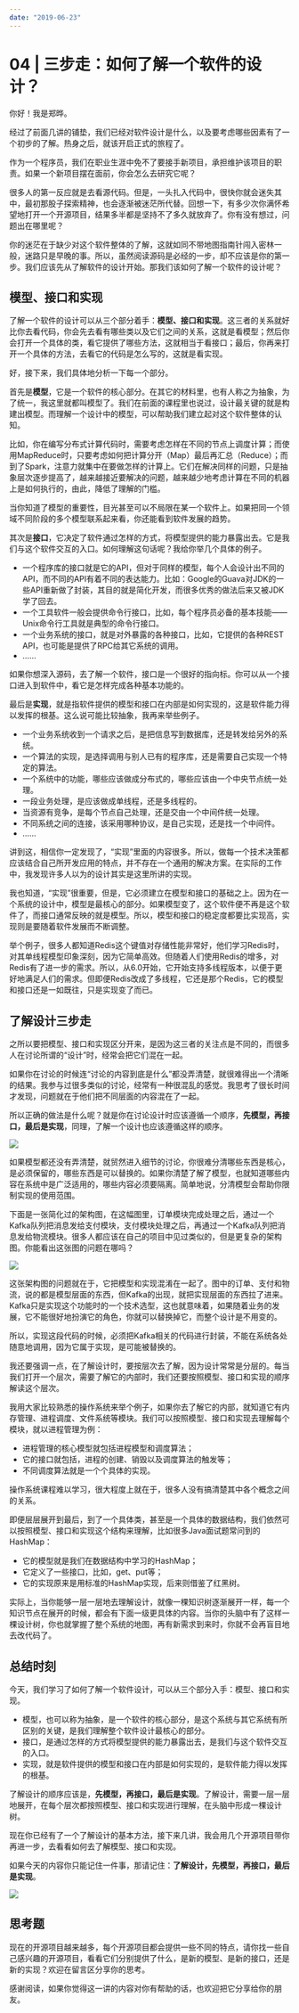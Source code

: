 ```yaml
---
date: "2019-06-23"
---  
```

      
# 04 | 三步走：如何了解一个软件的设计？
你好！我是郑晔。

经过了前面几讲的铺垫，我们已经对软件设计是什么，以及要考虑哪些因素有了一个初步的了解。热身之后，就该开启正式的旅程了。

作为一个程序员，我们在职业生涯中免不了要接手新项目，承担维护该项目的职责。如果一个新项目摆在面前，你会怎么去研究它呢？

很多人的第一反应就是去看源代码。但是，一头扎入代码中，很快你就会迷失其中，最初那股子探索精神，也会逐渐被迷茫所代替。回想一下，有多少次你满怀希望地打开一个开源项目，结果多半都是坚持不了多久就放弃了。你有没有想过，问题出在哪里呢？

你的迷茫在于缺少对这个软件整体的了解，这就如同不带地图指南针闯入密林一般，迷路只是早晚的事。所以，虽然阅读源码是必经的一步，却不应该是你的第一步。我们应该先从了解软件的设计开始。那我们该如何了解一个软件的设计呢？

## 模型、接口和实现

了解一个软件的设计可以从三个部分着手：**模型、接口和实现**。这三者的关系就好比你去看代码，你会先去看有哪些类以及它们之间的关系，这就是看模型；然后你会打开一个具体的类，看它提供了哪些方法，这就相当于看接口；最后，你再来打开一个具体的方法，去看它的代码是怎么写的，这就是看实现。

好，接下来，我们具体地分析一下每一个部分。

<!-- [[[read_end]]] -->

首先是**模型**，它是一个软件的核心部分。在其它的材料里，也有人称之为抽象，为了统一，我这里就都叫模型了。我们在前面的课程里也说过，设计最关键的就是构建出模型。而理解一个设计中的模型，可以帮助我们建立起对这个软件整体的认知。

比如，你在编写分布式计算代码时，需要考虑怎样在不同的节点上调度计算；而使用MapReduce时，只要考虑如何把计算分开（Map）最后再汇总（Reduce）；而到了Spark，注意力就集中在要做怎样的计算上。它们在解决同样的问题，只是抽象层次逐步提高了，越来越接近要解决的问题，越来越少地考虑计算在不同的机器上是如何执行的，由此，降低了理解的门槛。

当你知道了模型的重要性，目光甚至可以不局限在某一个软件上。如果把同一个领域不同阶段的多个模型联系起来看，你还能看到软件发展的趋势。

其次是**接口**，它决定了软件通过怎样的方式，将模型提供的能力暴露出去。它是我们与这个软件交互的入口。如何理解这句话呢？我给你举几个具体的例子。

* 一个程序库的接口就是它的API，但对于同样的模型，每个人会设计出不同的API，而不同的API有着不同的表达能力。比如：Google的Guava对JDK的一些API重新做了封装，其目的就是简化开发，而很多优秀的做法后来又被JDK学了回去。
* 一个工具软件一般会提供命令行接口，比如，每个程序员必备的基本技能——Unix命令行工具就是典型的命令行接口。
* 一个业务系统的接口，就是对外暴露的各种接口，比如，它提供的各种REST API，也可能是提供了RPC给其它系统的调用。
* ……

如果你想深入源码，去了解一个软件，接口是一个很好的指向标。你可以从一个接口进入到软件中，看它是怎样完成各种基本功能的。

最后是**实现**，就是指软件提供的模型和接口在内部是如何实现的，这是软件能力得以发挥的根基。这么说可能比较抽象，我再来举些例子。

* 一个业务系统收到一个请求之后，是把信息写到数据库，还是转发给另外的系统。
* 一个算法的实现，是选择调用与别人已有的程序库，还是需要自己实现一个特定的算法。
* 一个系统中的功能，哪些应该做成分布式的，哪些应该由一个中央节点统一处理。
* 一段业务处理，是应该做成单线程，还是多线程的。
* 当资源有竞争，是每个节点自己处理，还是交由一个中间件统一处理。
* 不同系统之间的连接，该采用哪种协议，是自己实现，还是找一个中间件。
* ……

讲到这，相信你一定发现了，“实现”里面的内容很多。所以，做每一个技术决策都应该结合自己所开发应用的特点，并不存在一个通用的解决方案。在实际的工作中，我发现许多人以为的设计其实是这里所讲的实现。

我也知道，“实现”很重要，但是，它必须建立在模型和接口的基础之上。因为在一个系统的设计中，模型是最核心的部分。如果模型变了，这个软件便不再是这个软件了，而接口通常反映的就是模型。所以，模型和接口的稳定度都要比实现高，实现则是要随着软件发展而不断调整。

举个例子，很多人都知道Redis这个键值对存储性能非常好，他们学习Redis时，对其单线程模型印象深刻，因为它简单高效。但随着人们使用Redis的增多，对Redis有了进一步的需求。所以，从6.0开始，它开始支持多线程版本，以便于更好地满足人们的需求。但即便Redis改成了多线程，它还是那个Redis，它的模型和接口还是一如既往，只是实现变了而已。

## 了解设计三步走

之所以要把模型、接口和实现区分开来，是因为这三者的关注点是不同的，而很多人在讨论所谓的“设计”时，经常会把它们混在一起。

如果你在讨论的时候连“讨论的内容到底是什么”都没弄清楚，就很难得出一个清晰的结果。我参与过很多类似的讨论，经常有一种很混乱的感觉。我思考了很长时间才发现，问题就在于他们把不同层面的内容混在了一起。

所以正确的做法是什么呢？就是你在讨论设计时应该遵循一个顺序，**先模型，再接口，最后是实现**，同理，了解一个设计也应该遵循这样的顺序。

![](./httpsstatic001geekbangorgresourceimageb184b1279d9a81d8b271c01270d3da8f0684.jpg)

如果模型都还没有弄清楚，就贸然进入细节的讨论，你很难分清哪些东西是核心，是必须保留的，哪些东西是可以替换的。如果你清楚了解了模型，也就知道哪些内容在系统中是广泛适用的，哪些内容必须要隔离。简单地说，分清模型会帮助你限制实现的使用范围。

下面是一张简化过的架构图，在这幅图里，订单模块完成处理之后，通过一个Kafka队列把消息发给支付模块，支付模块处理之后，再通过一个Kafka队列把消息发给物流模块。很多人都应该在自己的项目中见过类似的，但是更复杂的架构图。你能看出这张图的问题在哪吗？

![](./httpsstatic001geekbangorgresourceimageeb3eebc3bf3cb03421de4b2a0f642940bd3e.jpg)

这张架构图的问题就在于，它把模型和实现混淆在一起了。图中的订单、支付和物流，说的都是模型层面的东西，但Kafka的出现，就把实现层面的东西拉了进来。Kafka只是实现这个功能时的一个技术选型，这也就意味着，如果随着业务的发展，它不能很好地扮演它的角色，你就可以替换掉它，而整个设计是不用变的。

所以，实现这段代码的时候，必须把Kafka相关的代码进行封装，不能在系统各处随意地调用，因为它属于实现，是可能被替换的。

我还要强调一点，在了解设计时，要按层次去了解，因为设计常常是分层的。每当我们打开一个层次，需要了解它的内部时，我们还要按照模型、接口和实现的顺序解读这个层次。

我用大家比较熟悉的操作系统来举个例子，如果你去了解它的内部，就知道它有内存管理、进程调度、文件系统等模块。我们可以按照模型、接口和实现去理解每个模块，就以进程管理为例：

* 进程管理的核心模型就包括进程模型和调度算法；
* 它的接口就包括，进程的创建、销毁以及调度算法的触发等；
* 不同调度算法就是一个个具体的实现。

操作系统课程难以学习，很大程度上就在于，很多人没有搞清楚其中各个概念之间的关系。

即便层层展开到最后，到了一个具体类，甚至是一个具体的数据结构，我们依然可以按照模型、接口和实现这个结构来理解，比如很多Java面试题常问到的HashMap：

* 它的模型就是我们在数据结构中学习的HashMap；
* 它定义了一些接口，比如，get、put等；
* 它的实现原来是用标准的HashMap实现，后来则借鉴了红黑树。

实际上，当你能够一层一层地去理解设计，就像一棵知识树逐渐展开一样，每一个知识节点在展开的时候，都会有下面一级更具体的内容。当你的头脑中有了这样一棵设计树，你也就掌握了整个系统的地图，再有新需求到来时，你就不会再盲目地去改代码了。

## 总结时刻

今天，我们学习了如何了解一个软件设计，可以从三个部分入手：模型、接口和实现。

* 模型，也可以称为抽象，是一个软件的核心部分，是这个系统与其它系统有所区别的关键，是我们理解整个软件设计最核心的部分。
* 接口，是通过怎样的方式将模型提供的能力暴露出去，是我们与这个软件交互的入口。
* 实现，就是软件提供的模型和接口在内部是如何实现的，是软件能力得以发挥的根基。

了解设计的顺序应该是，**先模型，再接口，最后是实现**。了解设计，需要一层一层地展开，在每个层次都按照模型、接口和实现进行理解，在头脑中形成一棵设计树。

现在你已经有了一个了解设计的基本方法，接下来几讲，我会用几个开源项目带你再进一步，去看看如何去了解模型、接口和实现。

如果今天的内容你只能记住一件事，那请记住：**了解设计，先模型，再接口，最后是实现**。

![](./httpsstatic001geekbangorgresourceimagec337c33374c66f20f52ce6119e64b53ae137.jpg)

## 思考题

现在的开源项目越来越多，每个开源项目都会提供一些不同的特点，请你找一些自己感兴趣的开源项目，看看它们分别提供了什么，是新的模型、是新的接口，还是新的实现？欢迎在留言区分享你的思考。

感谢阅读，如果你觉得这一讲的内容对你有帮助的话，也欢迎把它分享给你的朋友。